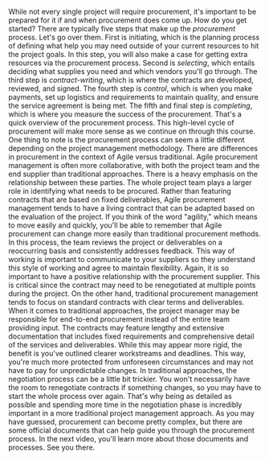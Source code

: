 While not every single project will require procurement, it's important to be
prepared for it if and when procurement does come up. How do you get started?
There are typically five steps that make up the *procurement* process.  Let's go
over them. First is initiating, which is the planning process of defining what
help you may need outside of your current resources to hit the project goals. In
this step, you will also make a case for getting extra resources via the
procurement process. Second is *selecting*, which entails deciding what supplies
you need and which vendors you'll go through. The third step is
*contract-writing*, which is where the contracts are developed, reviewed, and
signed. The fourth step is *control*, which is when you make payments, set up
logistics and requirements to maintain quality, and ensure the service agreement
is being met.  The fifth and final step is *completing*, which is where you
measure the success of the procurement. That's a quick overview of the
procurement process. This high-level cycle of procurement will make more sense
as we continue on through this course. One thing to note is the procurement
process can seem a little different depending on the project management
methodology. There are differences in procurement in the context of Agile versus
traditional. Agile procurement management is often more collaborative, with both
the project team and the end supplier than traditional approaches. There is a
heavy emphasis on the relationship between these parties. The whole project team
plays a larger role in identifying what needs to be procured. Rather than
featuring contracts that are based on fixed deliverables, Agile procurement
management tends to have a living contract that can be adapted based on the
evaluation of the project. If you think of the word "agility," which means to
move easily and quickly, you'll be able to remember that Agile procurement can
change more easily than traditional procurement methods. In this process, the
team reviews the project or deliverables on a reoccurring basis and consistently
addresses feedback. This way of working is important to communicate to your
suppliers so they understand this style of working and agree to maintain
flexibility. Again, it is so important to have a positive relationship with the
procurement supplier. This is critical since the contract may need to be
renegotiated at multiple points during the project. On the other hand,
traditional procurement management tends to focus on standard contracts with
clear terms and deliverables. When it comes to traditional approaches, the
project manager may be responsible for end-to-end procurement instead of the
entire team providing input. The contracts may feature lengthy and extensive
documentation that includes fixed requirements and comprehensive detail of the
services and deliverables. While this may appear more rigid, the benefit is
you've outlined clearer workstreams and deadlines.  This way, you're much more
protected from unforeseen circumstances and may not have to pay for
unpredictable changes. In traditional approaches, the negotiation process can be
a little bit trickier. You won't necessarily have the room to renegotiate
contracts if something changes, so you may have to start the whole process over
again. That's why being as detailed as possible and spending more time in the
negotiation phase is incredibly important in a more traditional project
management approach. As you may have guessed, procurement can become pretty
complex, but there are some official documents that can help guide you through
the procurement process. In the next video, you'll learn more about those
documents and processes. See you there.